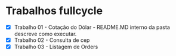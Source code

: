 # Trabalhos fullcycle

- [X] Trabalho 01 - Cotação do Dólar - README.MD interno da pasta descreve como executar.
- [X] Trabalho 02 - Consulta de cep 
- [X] Trabalho 03 - Listagem de Orders
